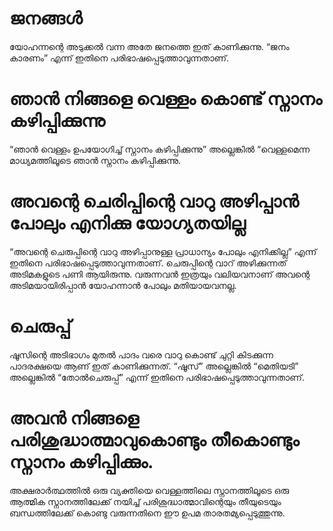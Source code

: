 # ജനങ്ങൾ
യോഹന്നന്റെ അടുക്കൽ വന്ന അതേ ജനത്തെ ഇത് കാണിക്കുന്നു. “ജനം കാരണം” എന്ന് ഇതിനെ പരിഭാഷപ്പെടുത്താവുന്നതാണ്.
# ഞാൻ നിങ്ങളെ വെള്ളം കൊണ്ട് സ്നാനം കഴിപ്പിക്കുന്നു
“ഞാൻ വെള്ളം ഉപയോഗിച്ച് സ്നാനം കഴിപ്പിക്കുന്നു” അല്ലെങ്കിൽ “വെള്ളമെന്ന മാധ്യമത്തിലൂടെ ഞാൻ സ്നാനം കഴിപ്പിക്കുന്നു.
# അവന്റെ ചെരിപ്പിന്റെ വാറു അഴിപ്പാൻ പോലും എനിക്കു യോഗ്യതയില്ല
“അവന്റെ ചെരുപ്പിന്റെ വാറു അഴിപ്പാനുള്ള പ്രാധാന്യം പോലും എനിക്കില്ല” എന്ന് ഇതിനെ പരിഭാഷപ്പെടുത്താവുന്നതാണ്. ചെരുപ്പിന്റെ വാറ് അഴിക്കുന്നത് അടിമകളുടെ പണി ആയിരുന്നു. വരുന്നവൻ ഇത്രയും വലിയവനാണ് അവന്റെ അടിമയായിരിപ്പാൻ യോഹന്നാൻ പോലും മതിയായവനല്ല.
# ചെരുപ്പ്
ഷൂസിന്റെ അടിഭാഗം മുതൽ പാദം വരെ വാറു കൊണ്ട് ചുറ്റി കിടക്കുന്ന പാദരക്ഷയെ ആണ് ഇത് കാണിക്കുന്നത്. “ഷൂസ്” അല്ലെങ്കിൽ “മെതിയടി” അല്ലെങ്കിൽ “തോൽചെരുപ്പ്” എന്ന് ഇതിനെ പരിഭാഷപ്പെടുത്താവുന്നതാണ്.
# അവൻ നിങ്ങളെ പരിശുദ്ധാത്മാവുകൊണ്ടും തീകൊണ്ടും സ്നാനം കഴിപ്പിക്കും.
അക്ഷരാർത്ഥത്തിൽ ഒരു വ്യക്തിയെ വെള്ളത്തിലെ സ്നാനത്തിലൂടെ ഒരു ആത്മിക സ്നാനത്തിലേക്ക് നയിച്ച് പരിശുദ്ധാത്മാവിന്റെയും തീയുടെയും ബന്ധത്തിലേക്ക് കൊണ്ടു വരുന്നതിനെ ഈ ഉപമ താരതമ്യപ്പെടുത്തുന്നു.
